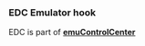 ### EDC Emulator hook


EDC is part of [**emuControlCenter**](https://github.com/PhoenixInteractiveNL/emuControlCenter/wiki)
